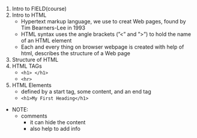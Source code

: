 1. Intro to FIELD(course)
2. Intro to HTML
    - Hypertext markup language, we use to creat Web pages, found by Tim Bearners-Lee in 1993
    - HTML syntax uses the angle brackets (”<” and ”>”) to hold the name of an HTML element
    - Each and every thing on browser webpage is created with help of html, describes the structure of a Web page
3. Structure of HTML 
4. HTML TAGs
    - `<h1> </h1>`
    - `<hr>`
5. HTML Elements
    - defined by a start tag, some content, and an end tag
    - `<h1>My First Heading</h1>`

- NOTE:
    - comments   <!--  comment -->
        - it can hide the content
        - also help to add info
